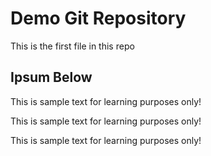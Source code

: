 # Demo Git Repository

This is the first file in this repo

## Ipsum Below

This is sample text for learning purposes only!

This is sample text for learning purposes only!

This is sample text for learning purposes only!